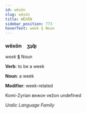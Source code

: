 ```yaml
---
id: wëxön
slug: wëxön
title: WËXÖN
sidebar_position: 773
hoverText: week § Noun
---
```


### wëxön&emsp;<span kind="abugida">ʒʇɋ̃ı</span>

*week* **§** Noun

**Verb**: to be a week

**Noun**: a week

**Modifier**: week-related

Komi-Zyrian вежон vežon undefined

*Uralic Language Family*